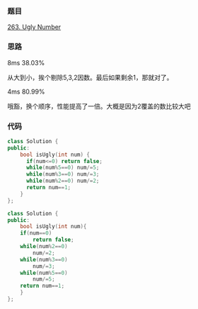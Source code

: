### 题目
[263. Ugly Number](https://leetcode-cn.com/problems/ugly-number/submissions/)
### 思路
8ms 38.03%

从大到小，挨个剔除5,3,2因数。最后如果剩余1，那就对了。

4ms 80.99%

哦豁，换个顺序，性能提高了一倍。大概是因为2覆盖的数比较大吧
### 代码
```c++
class Solution {
public:
    bool isUgly(int num) {
      if(num<=0) return false;
      while(num%5==0) num/=5;
      while(num%3==0) num/=3;
      while(num%2==0) num/=2;
      return num==1;
    }
};
```

```c++
class Solution {
public:
    bool isUgly(int num){
    if(num==0)
        return false;
    while(num%2==0)
        num/=2;
    while(num%3==0)
        num/=3;
    while(num%5==0)
        num/=5;
    return num==1;
    }
};
```
